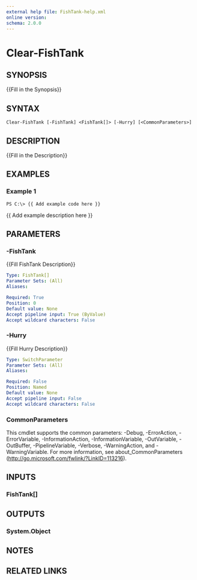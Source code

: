 ```yaml
---
external help file: FishTank-help.xml
online version: 
schema: 2.0.0
---
```


# Clear-FishTank

## SYNOPSIS
{{Fill in the Synopsis}}

## SYNTAX

```
Clear-FishTank [-FishTank] <FishTank[]> [-Hurry] [<CommonParameters>]
```

## DESCRIPTION
{{Fill in the Description}}

## EXAMPLES

### Example 1
```
PS C:\> {{ Add example code here }}
```

{{ Add example description here }}

## PARAMETERS

### -FishTank
{{Fill FishTank Description}}

```yaml
Type: FishTank[]
Parameter Sets: (All)
Aliases: 

Required: True
Position: 0
Default value: None
Accept pipeline input: True (ByValue)
Accept wildcard characters: False
```

### -Hurry
{{Fill Hurry Description}}

```yaml
Type: SwitchParameter
Parameter Sets: (All)
Aliases: 

Required: False
Position: Named
Default value: None
Accept pipeline input: False
Accept wildcard characters: False
```

### CommonParameters
This cmdlet supports the common parameters: -Debug, -ErrorAction, -ErrorVariable, -InformationAction, -InformationVariable, -OutVariable, -OutBuffer, -PipelineVariable, -Verbose, -WarningAction, and -WarningVariable. For more information, see about_CommonParameters (http://go.microsoft.com/fwlink/?LinkID=113216).

## INPUTS

### FishTank[]

## OUTPUTS

### System.Object

## NOTES

## RELATED LINKS

